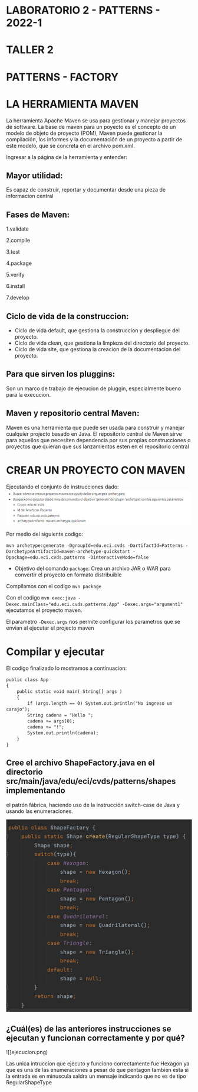 
# LABORATORIO 2 - PATTERNS - 2022-1
# TALLER 2
# PATTERNS - FACTORY
# LA HERRAMIENTA MAVEN

La herramienta Apache Maven se usa para gestionar y manejar proyectos de software. La base de maven para un poyecto es el concepto de un modelo de objeto de proyecto (POM), Maven puede gestionar la compilación, los informes y la documentación de un proyecto a partir de este modelo, que se concreta en el archivo pom.xml.

Ingresar a la página de la herramienta y entender:



## Mayor utilidad:
Es capaz de construir, reportar y documentar desde una pieza de informacion central
## Fases de Maven:
1.validate

2.compile

3.test

4.package

5.verify

6.install

7.develop 

## Ciclo de vida de la construccion:
* Ciclo de vida default, que gestiona la construccion y despliegue del proyecto.
* Ciclo de vida clean, que gestiona la limpieza del directorio del proyecto.
* Ciclo de vida site, que gestiona la creacion de la documentacion del proyecto.
## Para que sirven los pluggins:
Son un marco de trabajo de ejecucion de pluggin, especialmente bueno para la execucion.
## Maven y repositorio central Maven:
Maven es una herramienta que puede ser usada para construir y manejar cualquier projecto basado en Java.
El repositorio central de Maven sirve para aquellos que necesiten dependencia por sus propias construcciones o proyectos que quieran que sus lanzamientos esten en el repositorio central    




# CREAR UN PROYECTO CON MAVEN

Ejecutando el conjunto de instrucciones dado:
![](parte1.png)

Por medio del siguiente codigo:

```
mvn archetype:generate -DgroupId=edu.eci.cvds -DartifactId=Patterns -DarchetypeArtifactId=maven-archetype-quickstart -Dpackage=edu.eci.cvds.patterns -DinteractiveMode=false 

```
* Objetivo del comando `package`: Crea un archivo JAR o WAR para convertir el proyecto en formato distribuible

Compilamos con el codigo `mvn package`

Con el codigo `mvn exec:java -Dexec.mainClass="edu.eci.cvds.patterns.App" -Dexec.args="argument1"`
ejecutamos el proyecto maven.

El parametro `-Dexec.args` nos permite configurar los parametros que se envian al ejecutar el projecto maven

# Compilar y ejecutar

El codigo finalizado lo mostramos a continuacion:

```
public class App 
{
    public static void main( String[] args )
    {
		if (args.length == 0) System.out.println("No ingreso un carajo");
		String cadena = "Hello ";
		cadena += args[0];
		cadena += "!";
		System.out.println(cadena);
    }
}
```

## Cree el archivo ShapeFactory.java en el directorio src/main/java/edu/eci/cvds/patterns/shapes implementando
 el patrón fábrica, haciendo uso de la instrucción switch-case de Java y usando las enumeraciones.

![](switch-case.png)

## ¿Cuál(es) de las anteriores instrucciones se ejecutan y funcionan correctamente y por qué?

![]ejecucion.png)

Las unica intruccion que ejecuto y funciono correctamente fue Hexagon ya que es una de las enumeraciones 
a pesar de que pentagon tambien esta si la entrada es en minuscula saldra un mensaje indicando que no es 
de tipo RegularShapeType